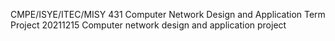 CMPE/ISYE/ITEC/MISY 431 Computer Network Design and Application 
Term Project 20211215
Computer network design and application project
